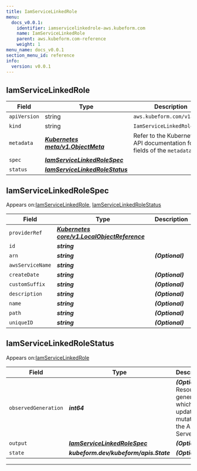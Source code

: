 ```yaml
---
title: IamServiceLinkedRole
menu:
  docs_v0.0.1:
    identifier: iamservicelinkedrole-aws.kubeform.com
    name: IamServiceLinkedRole
    parent: aws.kubeform.com-reference
    weight: 1
menu_name: docs_v0.0.1
section_menu_id: reference
info:
  version: v0.0.1
---
```


## IamServiceLinkedRole
| Field | Type | Description |
| ------ | ----- | ----------- |
| `apiVersion` | string | `aws.kubeform.com/v1alpha1` |
|    `kind` | string | `IamServiceLinkedRole` |
| `metadata` | ***[Kubernetes meta/v1.ObjectMeta](https://kubernetes.io/docs/reference/generated/kubernetes-api/v1.13/#objectmeta-v1-meta)***|Refer to the Kubernetes API documentation for the fields of the `metadata` field.|
| `spec` | ***[IamServiceLinkedRoleSpec](#iamservicelinkedrolespec)***||
| `status` | ***[IamServiceLinkedRoleStatus](#iamservicelinkedrolestatus)***||
## IamServiceLinkedRoleSpec

Appears on:[IamServiceLinkedRole](#iamservicelinkedrole), [IamServiceLinkedRoleStatus](#iamservicelinkedrolestatus)

| Field | Type | Description |
| ------ | ----- | ----------- |
| `providerRef` | ***[Kubernetes core/v1.LocalObjectReference](https://kubernetes.io/docs/reference/generated/kubernetes-api/v1.13/#localobjectreference-v1-core)***||
| `id` | ***string***||
| `arn` | ***string***| ***(Optional)*** |
| `awsServiceName` | ***string***||
| `createDate` | ***string***| ***(Optional)*** |
| `customSuffix` | ***string***| ***(Optional)*** |
| `description` | ***string***| ***(Optional)*** |
| `name` | ***string***| ***(Optional)*** |
| `path` | ***string***| ***(Optional)*** |
| `uniqueID` | ***string***| ***(Optional)*** |
## IamServiceLinkedRoleStatus

Appears on:[IamServiceLinkedRole](#iamservicelinkedrole)

| Field | Type | Description |
| ------ | ----- | ----------- |
| `observedGeneration` | ***int64***| ***(Optional)*** Resource generation, which is updated on mutation by the API Server.|
| `output` | ***[IamServiceLinkedRoleSpec](#iamservicelinkedrolespec)***| ***(Optional)*** |
| `state` | ***kubeform.dev/kubeform/apis.State***| ***(Optional)*** |
---
